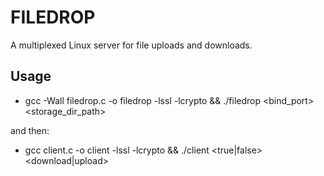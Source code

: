 # FILEDROP
A multiplexed Linux server for file uploads and downloads.

## Usage
- gcc -Wall filedrop.c -o filedrop -lssl -lcrypto && ./filedrop <bind_port> <storage_dir_path>

and then:

- gcc client.c -o client -lssl -lcrypto && ./client <server> <port> <true|false> <download|upload> <filename> <filepath>
